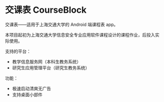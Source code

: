 # 交课表 CourseBlock

交课表——适用于上海交通大学的 Android 端课程表 app。

本项目起初为上海交通大学信息安全专业应用软件课程设计的课程作业，后投入实际使用。

支持的平台：
* 教学信息服务网（本科生教务系统）
* 研究生应用管理平台（研究生教务系统）

功能：
* 极速启动清爽无广告
* 支持桌面小部件
